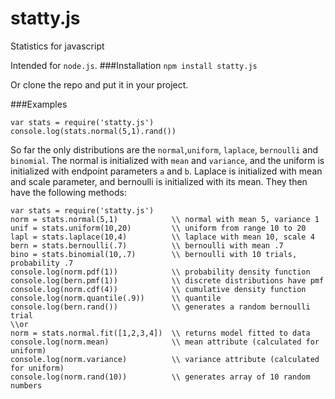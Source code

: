 # statty.js
Statistics for javascript

Intended for `node.js`. 
###Installation
`npm install statty.js`

Or clone the repo and put it in your project. 

###Examples

    var stats = require('statty.js')
    console.log(stats.normal(5,1).rand())
    
So far the only distributions are the `normal`,`uniform`, `laplace`, `bernoulli` and `binomial`. The normal is initialized with `mean` and `variance`, and the uniform is initialized with endpoint parameters `a` and `b`. Laplace is initialized with mean and scale parameter, and bernoulli is initialized with its mean. They then have the following methods:
    
    var stats = require('statty.js')
    norm = stats.normal(5,1)            \\ normal with mean 5, variance 1
    unif = stats.uniform(10,20)         \\ uniform from range 10 to 20
    lapl = stats.laplace(10,4)          \\ laplace with mean 10, scale 4 
    bern = stats.bernoulli(.7)          \\ bernoulli with mean .7
    bino = stats.binomial(10,.7)        \\ bernoulli with 10 trials, probability .7
    console.log(norm.pdf(1))            \\ probability density function
    console.log(bern.pmf(1))            \\ discrete distributions have pmf
    console.log(norm.cdf(4))            \\ cumulative density function
    console.log(norm.quantile(.9))      \\ quantile
    console.log(bern.rand())            \\ generates a random bernoulli trial
    \\or
    norm = stats.normal.fit([1,2,3,4])  \\ returns model fitted to data
    console.log(norm.mean)              \\ mean attribute (calculated for uniform)
    console.log(norm.variance)          \\ variance attribute (calculated for uniform)
    console.log(norm.rand(10))          \\ generates array of 10 random numbers
